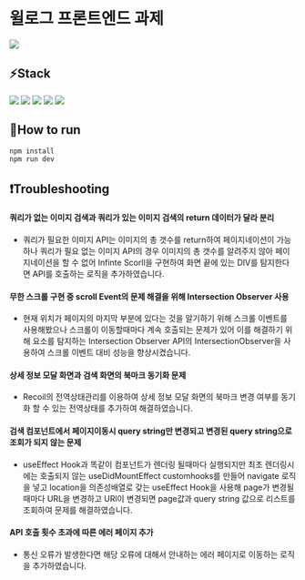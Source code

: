 # 윌로그 프론트엔드 과제

![](./mainPage.png)

## ⚡Stack

<img src="https://img.shields.io/badge/javascript-F7DF1E?style=for-the-badge&logo=javascript&logoColor=white">
<img src="https://img.shields.io/badge/React-61DAFB?style=for-the-badge&logo=React&logoColor=white">
<img src="https://img.shields.io/badge/typescript-3178C6?style=for-the-badge&logo=typescript&logoColor=white">
<img src="https://img.shields.io/badge/tailwindcss-06B6D4?style=for-the-badge&logo=tailwindcss&logoColor=white">
<img src="https://img.shields.io/badge/Axios-5A29E4?style=for-the-badge&logo=axios&logoColor=white">

## 🚥How to run

```sh
npm install
npm run dev
```

## ❗Troubleshooting

#### 쿼리가 없는 이미지 검색과 쿼리가 있는 이미지 검색의 return 데이터가 달라 분리

- 쿼리가 필요한 이미지 API는 이미지의 총 갯수를 return하여 페이지네이션이 가능하나 쿼리가 필요 없는 이미지 API의 경우 이미지의 총 갯수를 알려주지 않아 페이지네이션을 할 수 없어 Infinte Scorll을 구현하여 화면 끝에 있는 DIV를 탐지한다면 API를 호출하는 로직을 추가하였습니다.

#### 무한 스크롤 구현 중 scroll Event의 문제 해결을 위해 Intersection Observer 사용

- 현재 위치가 페이지의 마지막 부분에 있다는 것을 알기하기 위해 스크롤 이벤트를 사용해봤으나 스크롤이 이동할때마다 계속 호출되는 문제가 있어 이를 해결하기 위해 요소를 탐지하는 Intersection Observer API의 IntersectionObserver을 사용하여 스크롤 이벤트 대비 성능을 향상시켰습니다.

#### 상세 정보 모달 화면과 검색 화면의 북마크 동기화 문제

- Recoil의 전역상태관리를 이용하여 상세 정보 모달 화면의 북마크 변경 여부를 동기화 할 수 있는 전역상태를 추가하여 해결하였습니다.

#### 검색 컴포넌트에서 페이지이동시 query string만 변경되고 변경된 query string으로 조회가 되지 않는 문제

- useEffect Hook과 똑같이 컴포넌트가 렌더링 될때마다 실행되지만 최초 렌더링시에는 호출되지 않는 useDidMountEffect customhooks를 만들어 navigate 로직을 넣고 location을 의존성배열로 갖는 useEffect Hook을 사용해 page가 변경될 때마다 URL을 변경하고 URl이 변경되면 page값과 query string 값으로 리스트를 조회하여 문제를 해결하였습니다.

#### API 호출 횟수 초과에 따른 에러 페이지 추가

- 통신 오류가 발생한다면 해당 오류에 대해서 안내하는 에러 페이지로 이동하는 로직을 추가하였습니다.
